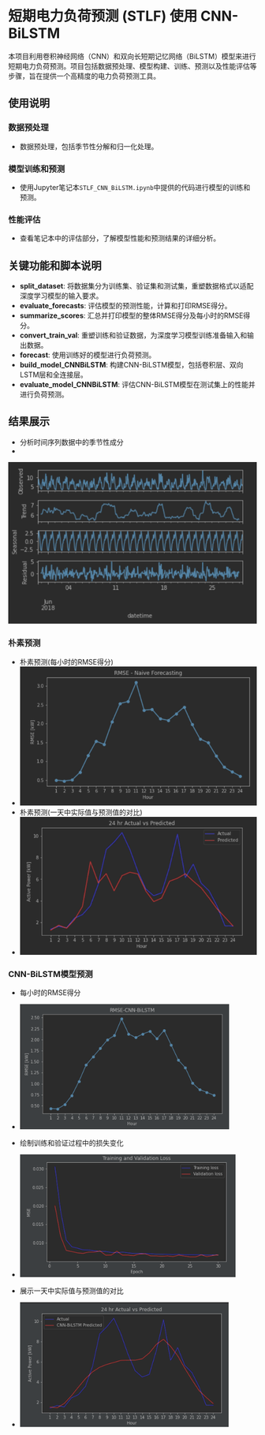 # 短期电力负荷预测 (STLF) 使用 CNN-BiLSTM

本项目利用卷积神经网络（CNN）和双向长短期记忆网络（BiLSTM）模型来进行短期电力负荷预测。项目包括数据预处理、模型构建、训练、预测以及性能评估等步骤，旨在提供一个高精度的电力负荷预测工具。


## 使用说明

### 数据预处理

- 数据预处理，包括季节性分解和归一化处理。

### 模型训练和预测

- 使用Jupyter笔记本`STLF_CNN_BiLSTM.ipynb`中提供的代码进行模型的训练和预测。

### 性能评估

- 查看笔记本中的评估部分，了解模型性能和预测结果的详细分析。

## 关键功能和脚本说明

- **split_dataset**: 将数据集分为训练集、验证集和测试集，重塑数据格式以适配深度学习模型的输入要求。
- **evaluate_forecasts**: 评估模型的预测性能，计算和打印RMSE得分。
- **summarize_scores**: 汇总并打印模型的整体RMSE得分及每小时的RMSE得分。
- **convert_train_val**: 重塑训练和验证数据，为深度学习模型训练准备输入和输出数据。
- **forecast**: 使用训练好的模型进行负荷预测。
- **build_model_CNNBiLSTM**: 构建CNN-BiLSTM模型，包括卷积层、双向LSTM层和全连接层。
- **evaluate_model_CNNBiLSTM**: 评估CNN-BiLSTM模型在测试集上的性能并进行负荷预测。

## 结果展示

- 分析时间序列数据中的季节性成分
- 
![示例图片](https://github.com/dfhvcfg/dfhvcfg.github.io/blob/image/image/%E5%AD%A3%E8%8A%82%E6%80%A7%E6%88%90%E5%88%86.png)
### 朴素预测
- 朴素预测(每小时的RMSE得分)
- ![示例图片](https://github.com/dfhvcfg/dfhvcfg.github.io/blob/image/image/RMSE%20-%20Naive%20Forecasting(%E6%AF%8F%E5%B0%8F%E6%97%B6%E7%9A%84RMSE%E5%BE%97%E5%88%86).png)
- 朴素预测(一天中实际值与预测值的对比)
- ![示例图片](https://github.com/dfhvcfg/dfhvcfg.github.io/blob/image/image/24%20hr%20Actual%20vs%20Predicte(%E4%B8%80%E5%A4%A9%E4%B8%AD%E5%AE%9E%E9%99%85%E5%80%BC%E4%B8%8E%E9%A2%84%E6%B5%8B%E5%80%BC%E7%9A%84%E5%AF%B9%E6%AF%94).png)

### CNN-BiLSTM模型预测
- 每小时的RMSE得分
- ![示例图片](https://github.com/dfhvcfg/dfhvcfg.github.io/blob/image/image/RMSE-CNN-BiLSTM(%E6%AF%8F%E5%B0%8F%E6%97%B6%E7%9A%84RMSE%E5%BE%97%E5%88%86).png)

- 绘制训练和验证过程中的损失变化
- ![示例图片](https://github.com/dfhvcfg/dfhvcfg.github.io/blob/image/image/%E8%AE%AD%E7%BB%83%E5%92%8C%E9%AA%8C%E8%AF%81%E8%BF%87%E7%A8%8B%E4%B8%AD%E7%9A%84%E6%8D%9F%E5%A4%B1%E5%8F%98%E5%8C%96.png)

- 展示一天中实际值与预测值的对比
- ![示例图片](https://github.com/dfhvcfg/dfhvcfg.github.io/blob/image/image/%E4%B8%80%E5%A4%A9%E4%B8%AD%E5%AE%9E%E9%99%85%E5%80%BC%E4%B8%8E%E9%A2%84%E6%B5%8B%E5%80%BC%E7%9A%84%E5%AF%B9%E6%AF%94.png)
